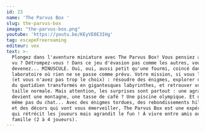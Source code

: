 ```yaml
---
id: 23
name: 'The Parvus Box '
slug: the-parvus-box
image: "the-parvus-box.png"
youtube: 'https://youtu.be/KEyVE0E3IHg'
tag: escapeFreeroaming
editeur: vex
text: >-
  Plongez dans l'aventure miniature avec The Parvus Box! Vous pensiez avoir tout
  vu ? Détrompez-vous ! Dans ce jeu d'évasion pas comme les autres, vous
  devenez... MINUSCULE. Oui, oui, aussi petit qu'une fourmi, coincé dans un
  laboratoire où rien ne se passe comme prévu. Votre mission, si vous l'acceptez
  (et vous n'avez pas trop le choix) : résoudre des énigmes, explorer des objets
  du quotidien transformés en gigantesques labyrinthes, et retrouver votre
  taille normale. Mais attention, les surprises sont partout : une agrafe
  devient une montagne, une tasse de café ? Une piscine olympique. Et ne parlons
  même pas du chat... Avec des énigmes tordues, des rebondissements hilarants,
  et des décors qui vont vous émerveiller, The Parvus Box est une expérience VR
  qui rétrécit les joueurs mais agrandit le fun ! À vivre entre amis ou en
  famille (2 à 4 joueurs).
---
```


